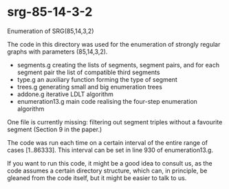 # srg-85-14-3-2
Enumeration of SRG(85,14,3,2)

The code in this directory was used for the enumeration of strongly regular graphs with parameters (85,14,3,2).

- segments.g creating the lists of segments, segment pairs, and for each segment pair the list of compatible 
  third segments
- type.g an auxiliary function forming the type of segment
- trees.g generating small and big enumeration trees
- addone.g iterative LDLT algorithm
- enumeration13.g main code realising the four-step enumeration algorithm

One file is currently missing: filtering out segment triples without a favourite segment (Section 9 in the paper.)

The code was run each time on a certain interval of the entire range of cases [1..86333]. This interval can be set 
in line 930 of enumeration13.g.

If you want to run this code, it might be a good idea to consult us, as the code assumes a certain directory 
structure, which can, in principle, be gleaned from the code itself, but it might be easier to talk to us. 
